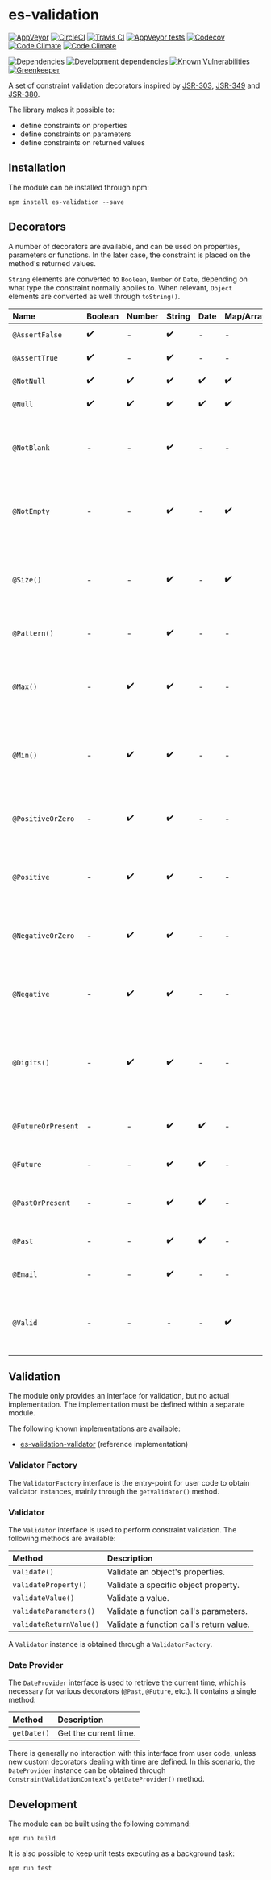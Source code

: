 # es-validation

[![AppVeyor](https://img.shields.io/appveyor/ci/rraziel/es-validation/master.svg?label=Win32&style=flat)](https://ci.appveyor.com/project/rraziel/es-validation)
[![CircleCI](https://img.shields.io/circleci/project/github/rraziel/es-validation/master.svg?label=MacOS&style=flat)](https://circleci.com/gh/rraziel/es-validation)
[![Travis CI](https://img.shields.io/travis/rraziel/es-validation/master.svg?label=Linux&style=flat)](https://travis-ci.org/rraziel/es-validation)
[![AppVeyor tests](https://img.shields.io/appveyor/tests/rraziel/es-validation/master.svg?label=Tests&style=flat)](https://ci.appveyor.com/project/rraziel/es-validation/build/tests)
[![Codecov](https://img.shields.io/codecov/c/github/rraziel/es-validation.svg?label=Coverage&style=flat)](https://codecov.io/gh/rraziel/es-validation)
[![Code Climate](https://img.shields.io/codeclimate/maintainability/rraziel/es-validation.svg?label=Maintainability&style=flat)](https://codeclimate.com/github/rraziel/es-validation)
[![Code Climate](https://img.shields.io/codeclimate/issues/github/rraziel/es-validation.svg?label=Code%20Issues&style=flat)](https://codeclimate.com/github/rraziel/es-validation/issues)

[![Dependencies](https://img.shields.io/david/rraziel/es-validation.svg?label=Dependencies&style=flat)](https://david-dm.org/rraziel/es-validation)
[![Development dependencies](https://img.shields.io/david/dev/rraziel/es-validation.svg?label=Dev%20Dependencies&style=flat)](https://david-dm.org/rraziel/es-validation?type=dev)
[![Known Vulnerabilities](https://snyk.io/test/github/rraziel/es-validation/badge.svg)](https://snyk.io/test/github/rraziel/es-validation)
[![Greenkeeper](https://badges.greenkeeper.io/rraziel/es-validation.svg)](https://greenkeeper.io/)

A set of constraint validation decorators inspired by [JSR-303](http://beanvalidation.org/1.0/), [JSR-349](http://beanvalidation.org/1.1/) and [JSR-380](http://beanvalidation.org/2.0/).

The library makes it possible to:

- define constraints on properties
- define constraints on parameters
- define constraints on returned values

## Installation

The module can be installed through npm:

```
npm install es-validation --save
```

## Decorators

A number of decorators are available, and can be used on properties, parameters or functions. In the later case, the constraint is placed on the method's returned values.

`String` elements are converted to `Boolean`, `Number` or `Date`, depending on what type the constraint normally applies to. When relevant, `Object` elements are converted as well through `toString()`.

| Name               | Boolean            | Number             | String             | Date               | Map/Array          | Description                                                            |
|:-------------------|:-------------------|:-------------------|:-------------------|:-------------------|:-------------------|:-----------------------------------------------------------------------|
| `@AssertFalse`     | :heavy_check_mark: | -                  | :heavy_check_mark: | -                  | -                  | Must be `false`.                                                       |
| `@AssertTrue`      | :heavy_check_mark: | -                  | :heavy_check_mark: | -                  | -                  | Must be `true`.                                                        |
| `@NotNull`         | :heavy_check_mark: | :heavy_check_mark: | :heavy_check_mark: | :heavy_check_mark: | :heavy_check_mark: | Must not be `null`.                                                    |
| `@Null`            | :heavy_check_mark: | :heavy_check_mark: | :heavy_check_mark: | :heavy_check_mark: | :heavy_check_mark: | Must be `null`.                                                        |
| `@NotBlank`        | -                  | -                  | :heavy_check_mark: | -                  | -                  | Must not be `null` and contain at least one non-space character.       |
| `@NotEmpty`        | -                  | -                  | :heavy_check_mark: | -                  | :heavy_check_mark: | Must not be empty (string length, array/map size).                     |
| `@Size()`          | -                  | -                  | :heavy_check_mark: | -                  | :heavy_check_mark: | Must be within a size range (string length, array/map size).           |
| `@Pattern()`       | -                  | -                  | :heavy_check_mark: | -                  | -                  | Must match a regular expression.                                       |
| `@Max()`           | -                  | :heavy_check_mark: | :heavy_check_mark: | -                  | -                  | Must be a number that is lower than or equal to a maximum.             |
| `@Min()`           | -                  | :heavy_check_mark: | :heavy_check_mark: | -                  | -                  | Must be a number that is higher than or equal to a minimum.            |
| `@PositiveOrZero`  | -                  | :heavy_check_mark: | :heavy_check_mark: | -                  | -                  | Must be a number that is higher than or equal to `0`.                  |
| `@Positive`        | -                  | :heavy_check_mark: | :heavy_check_mark: | -                  | -                  | Must be a number that is higher than `0`.                              |
| `@NegativeOrZero`  | -                  | :heavy_check_mark: | :heavy_check_mark: | -                  | -                  | Must be a number that is lower than or equal to `0`.                   |
| `@Negative`        | -                  | :heavy_check_mark: | :heavy_check_mark: | -                  | -                  | Must be a number that is lower than `0`.                               |
| `@Digits()`        | -                  | :heavy_check_mark: | :heavy_check_mark: | -                  | -                  | Must be a number with a set maximum of integral and fractional digits. |
| `@FutureOrPresent` | -                  | -                  | :heavy_check_mark: | :heavy_check_mark: | -                  | Must be a date set in the future or now.                               |
| `@Future`          | -                  | -                  | :heavy_check_mark: | :heavy_check_mark: | -                  | Must be a date set in the future.                                      |
| `@PastOrPresent`   | -                  | -                  | :heavy_check_mark: | :heavy_check_mark: | -                  | Must be a date set in the past or now.                                 |
| `@Past`            | -                  | -                  | :heavy_check_mark: | :heavy_check_mark: | -                  | Must be a date set in the past.                                        |
| `@Email`           | -                  | -                  | :heavy_check_mark: | -                  | -                  | Must be a valid email address.                                         |
| `@Valid`           | -                  | -                  | -                  | -                  | :heavy_check_mark: | Properties must be validated (also applies to `Object`).               |

## Validation

The module only provides an interface for validation, but no actual implementation. The implementation must be defined within a separate module.

The following known implementations are available:

- [es-validation-validator](https://github.com/rraziel/es-validation-validator) (reference implementation)

### Validator Factory

The `ValidatorFactory` interface is the entry-point for user code to obtain validator instances, mainly through the `getValidator()` method.

### Validator

The `Validator` interface is used to perform constraint validation. The following methods are available:

| Method                  | Description                              |
|:------------------------|:-----------------------------------------|
| `validate()`            | Validate an object's properties.         |
| `validateProperty()`    | Validate a specific object property.     |
| `validateValue()`       | Validate a value.                        |
| `validateParameters()`  | Validate a function call's parameters.   |
| `validateReturnValue()` | Validate a function call's return value. |

A `Validator` instance is obtained through a `ValidatorFactory`.

### Date Provider

The `DateProvider` interface is used to retrieve the current time, which is necessary for various decorators (`@Past`, `@Future`, etc.). It contains a single method:

| Method      | Description           |
|:------------|:----------------------|
| `getDate()` | Get the current time. |

There is generally no interaction with this interface from user code, unless new custom decorators dealing with time are defined. In this scenario, the `DateProvider` instance can be obtained through `ConstraintValidationContext`'s `getDateProvider()` method.

## Development

The module can be built using the following command:

```
npm run build
```

It is also possible to keep unit tests executing as a background task:

```
npm run test
```
